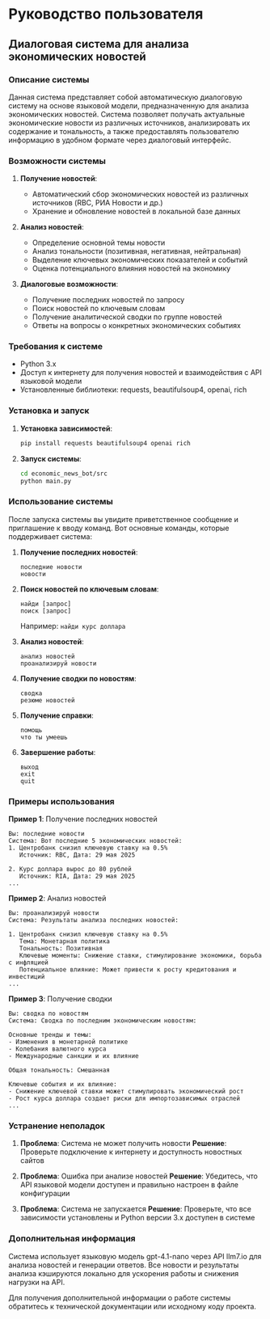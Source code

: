 # Руководство пользователя

## Диалоговая система для анализа экономических новостей

### Описание системы

Данная система представляет собой автоматическую диалоговую систему на основе языковой модели, предназначенную для анализа экономических новостей. Система позволяет получать актуальные экономические новости из различных источников, анализировать их содержание и тональность, а также предоставлять пользователю информацию в удобном формате через диалоговый интерфейс.

### Возможности системы

1. **Получение новостей**:
   - Автоматический сбор экономических новостей из различных источников (RBC, РИА Новости и др.)
   - Хранение и обновление новостей в локальной базе данных

2. **Анализ новостей**:
   - Определение основной темы новости
   - Анализ тональности (позитивная, негативная, нейтральная)
   - Выделение ключевых экономических показателей и событий
   - Оценка потенциального влияния новостей на экономику

3. **Диалоговые возможности**:
   - Получение последних новостей по запросу
   - Поиск новостей по ключевым словам
   - Получение аналитической сводки по группе новостей
   - Ответы на вопросы о конкретных экономических событиях

### Требования к системе

- Python 3.x
- Доступ к интернету для получения новостей и взаимодействия с API языковой модели
- Установленные библиотеки: requests, beautifulsoup4, openai, rich

### Установка и запуск

1. **Установка зависимостей**:
   ```bash
   pip install requests beautifulsoup4 openai rich
   ```

2. **Запуск системы**:
   ```bash
   cd economic_news_bot/src
   python main.py
   ```

### Использование системы

После запуска системы вы увидите приветственное сообщение и приглашение к вводу команд. Вот основные команды, которые поддерживает система:

1. **Получение последних новостей**:
   ```
   последние новости
   новости
   ```

2. **Поиск новостей по ключевым словам**:
   ```
   найди [запрос]
   поиск [запрос]
   ```
   Например: `найди курс доллара`

3. **Анализ новостей**:
   ```
   анализ новостей
   проанализируй новости
   ```

4. **Получение сводки по новостям**:
   ```
   сводка
   резюме новостей
   ```

5. **Получение справки**:
   ```
   помощь
   что ты умеешь
   ```

6. **Завершение работы**:
   ```
   выход
   exit
   quit
   ```

### Примеры использования

**Пример 1**: Получение последних новостей
```
Вы: последние новости
Система: Вот последние 5 экономических новостей:
1. Центробанк снизил ключевую ставку на 0.5%
   Источник: RBC, Дата: 29 мая 2025

2. Курс доллара вырос до 80 рублей
   Источник: RIA, Дата: 29 мая 2025
...
```

**Пример 2**: Анализ новостей
```
Вы: проанализируй новости
Система: Результаты анализа последних новостей:

1. Центробанк снизил ключевую ставку на 0.5%
   Тема: Монетарная политика
   Тональность: Позитивная
   Ключевые моменты: Снижение ставки, стимулирование экономики, борьба с инфляцией
   Потенциальное влияние: Может привести к росту кредитования и инвестиций
...
```

**Пример 3**: Получение сводки
```
Вы: сводка по новостям
Система: Сводка по последним экономическим новостям:

Основные тренды и темы:
- Изменения в монетарной политике
- Колебания валютного курса
- Международные санкции и их влияние

Общая тональность: Смешанная

Ключевые события и их влияние:
- Снижение ключевой ставки может стимулировать экономический рост
- Рост курса доллара создает риски для импортозависимых отраслей
...
```

### Устранение неполадок

1. **Проблема**: Система не может получить новости
   **Решение**: Проверьте подключение к интернету и доступность новостных сайтов

2. **Проблема**: Ошибка при анализе новостей
   **Решение**: Убедитесь, что API языковой модели доступен и правильно настроен в файле конфигурации

3. **Проблема**: Система не запускается
   **Решение**: Проверьте, что все зависимости установлены и Python версии 3.x доступен в системе

### Дополнительная информация

Система использует языковую модель gpt-4.1-nano через API llm7.io для анализа новостей и генерации ответов. Все новости и результаты анализа кэшируются локально для ускорения работы и снижения нагрузки на API.

Для получения дополнительной информации о работе системы обратитесь к технической документации или исходному коду проекта.
